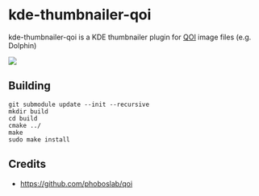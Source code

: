 # kde-thumbnailer-qoi

kde-thumbnailer-qoi is a KDE thumbnailer plugin for [QOI](https://github.com/phoboslab/qoi) image files (e.g. Dolphin)

<img src="https://user-images.githubusercontent.com/1893754/152891089-51517b9c-fca1-4d3b-a6ff-32728fbf1e13.png" />


## Building

    git submodule update --init --recursive
    mkdir build
    cd build
    cmake ../
    make
    sudo make install


## Credits

- https://github.com/phoboslab/qoi
